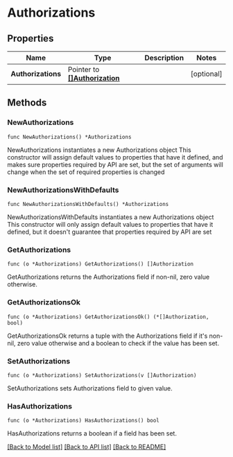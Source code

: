 # Authorizations

## Properties

Name | Type | Description | Notes
------------ | ------------- | ------------- | -------------
**Authorizations** | Pointer to [**[]Authorization**](Authorization.md) |  | [optional] 

## Methods

### NewAuthorizations

`func NewAuthorizations() *Authorizations`

NewAuthorizations instantiates a new Authorizations object
This constructor will assign default values to properties that have it defined,
and makes sure properties required by API are set, but the set of arguments
will change when the set of required properties is changed

### NewAuthorizationsWithDefaults

`func NewAuthorizationsWithDefaults() *Authorizations`

NewAuthorizationsWithDefaults instantiates a new Authorizations object
This constructor will only assign default values to properties that have it defined,
but it doesn't guarantee that properties required by API are set

### GetAuthorizations

`func (o *Authorizations) GetAuthorizations() []Authorization`

GetAuthorizations returns the Authorizations field if non-nil, zero value otherwise.

### GetAuthorizationsOk

`func (o *Authorizations) GetAuthorizationsOk() (*[]Authorization, bool)`

GetAuthorizationsOk returns a tuple with the Authorizations field if it's non-nil, zero value otherwise
and a boolean to check if the value has been set.

### SetAuthorizations

`func (o *Authorizations) SetAuthorizations(v []Authorization)`

SetAuthorizations sets Authorizations field to given value.

### HasAuthorizations

`func (o *Authorizations) HasAuthorizations() bool`

HasAuthorizations returns a boolean if a field has been set.


[[Back to Model list]](../README.md#documentation-for-models) [[Back to API list]](../README.md#documentation-for-api-endpoints) [[Back to README]](../README.md)



